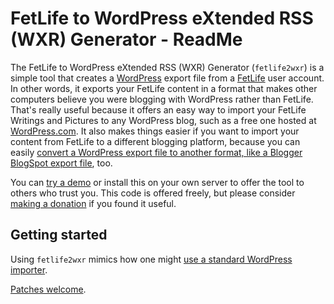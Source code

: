 # FetLife to WordPress eXtended RSS (WXR) Generator - ReadMe

The FetLife to WordPress eXtended RSS (WXR) Generator (`fetlife2wxr`) is a simple tool that creates a [WordPress](https://wordpress.org/) export file from a [FetLife](https://en.wikipedia.org/wiki/FetLife) user account. In other words, it exports your FetLife content in a format that makes other computers believe you were blogging with WordPress rather than FetLife. That's really useful because it offers an easy way to import your FetLife Writings and Pictures to any WordPress blog, such as a free one hosted at [WordPress.com](https://wordpress.com/). It also makes things easier if you want to import your content from FetLife to a different blogging platform, because you can easily [convert a WordPress export file to another format, like a Blogger BlogSpot export file](http://wordpress2blogger.appspot.com/), too.

You can [try a demo](http://fetlife.maybemaimed.com/fetlife2wxr/) or install this on your own server to offer the tool to others who trust you. This code is offered freely, but please consider [making a donation](http://maybemaimed.com/cyberbusking/) if you found it useful.

## Getting started

Using `fetlife2wxr` mimics how one might [use a standard WordPress importer](http://en.support.wordpress.com/import/).

[Patches welcome](https://github.com/meitar/fetlife2wxr/issues/new).
